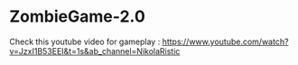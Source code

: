 # ZombieGame-2.0
Check this youtube video for gameplay : https://www.youtube.com/watch?v=JzxI1B53EEI&t=1s&ab_channel=NikolaRistic
